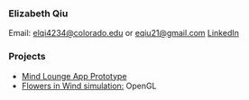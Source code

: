 ### Elizabeth Qiu

Email: elqi4234@colorado.edu or eqiu21@gmail.com
[LinkedIn](https://www.linkedin.com/in/elizabeth-qiu-17649215b/)

### Projects
- [Mind Lounge App Prototype](https://qlychee.github.io/Mind-Lounge/)
- [Flowers in Wind simulation:](https://github.com/qlychee/OpenGL-Projects/tree/master/Flowers%20in%20Wind) OpenGL
